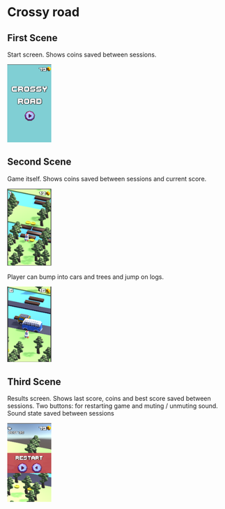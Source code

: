 # Crossy road

## First Scene
Start screen. Shows coins saved between sessions.

<img src="https://github.com/elizavetapavliv/crossy_road/blob/main/Screenshots/image1.png" width="20%" />

## Second Scene
Game itself. Shows coins saved between sessions and current score.

<img src="https://github.com/elizavetapavliv/crossy_road/blob/main/Screenshots/image2.png" width="20%" />

Player can bump into cars and trees and jump on logs.

<img src="https://github.com/elizavetapavliv/crossy_road/blob/main/Screenshots/image3.png" width="20%" />

## Third Scene

Results screen. Shows last score, coins and best score saved between sessions. 
Two buttons: for restarting game and muting / unmuting sound. Sound state saved between sessions

<img src="https://github.com/elizavetapavliv/crossy_road/blob/main/Screenshots/image4.png" width="20%" />

